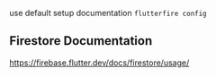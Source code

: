 use default setup documentation
`flutterfire config`

## Firestore Documentation
https://firebase.flutter.dev/docs/firestore/usage/